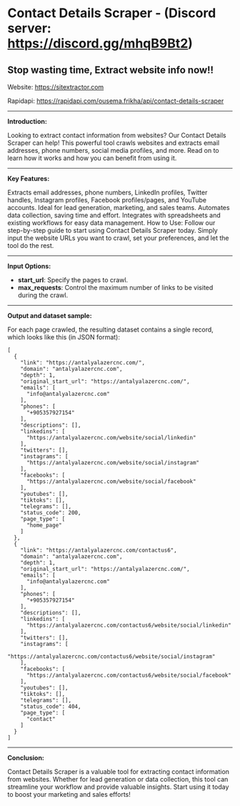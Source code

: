 # Contact Details Scraper - (Discord server: https://discord.gg/mhqB9Bt2)

## Stop wasting time, Extract website info now‼️

Website: https://sitextractor.com

Rapidapi: https://rapidapi.com/ousema.frikha/api/contact-details-scraper

-----------


**Introduction:**

Looking to extract contact information from websites? Our Contact Details Scraper can help! This powerful tool crawls websites and extracts email addresses, phone numbers, social media profiles, and more. Read on to learn how it works and how you can benefit from using it.


-----------


**Key Features:**

Extracts email addresses, phone numbers, LinkedIn profiles, Twitter handles, Instagram profiles, Facebook profiles/pages, and YouTube accounts.
Ideal for lead generation, marketing, and sales teams.
Automates data collection, saving time and effort.
Integrates with spreadsheets and existing workflows for easy data management.
How to Use:
Follow our step-by-step guide to start using Contact Details Scraper today. Simply input the website URLs you want to crawl, set your preferences, and let the tool do the rest.


-----------


**Input Options:**

- **start_url**: Specify the pages to crawl.
- **max_requests**: Control the maximum number of links to be visited during the crawl.


-----------


**Output and dataset sample:**

For each page crawled, the resulting dataset contains a single record, which looks like this (in JSON format):

```
[
  {
    "link": "https://antalyalazercnc.com/",
    "domain": "antalyalazercnc.com",
    "depth": 1,
    "original_start_url": "https://antalyalazercnc.com/",
    "emails": [
      "info@antalyalazercnc.com"
    ],
    "phones": [
      "+905357927154"
    ],
    "descriptions": [],
    "linkedins": [
      "https://antalyalazercnc.com/website/social/linkedin"
    ],
    "twitters": [],
    "instagrams": [
      "https://antalyalazercnc.com/website/social/instagram"
    ],
    "facebooks": [
      "https://antalyalazercnc.com/website/social/facebook"
    ],
    "youtubes": [],
    "tiktoks": [],
    "telegrams": [],
    "status_code": 200,
    "page_type": [
      "home_page"
    ]
  },
  {
    "link": "https://antalyalazercnc.com/contactus6",
    "domain": "antalyalazercnc.com",
    "depth": 1,
    "original_start_url": "https://antalyalazercnc.com/",
    "emails": [
      "info@antalyalazercnc.com"
    ],
    "phones": [
      "+905357927154"
    ],
    "descriptions": [],
    "linkedins": [
      "https://antalyalazercnc.com/contactus6/website/social/linkedin"
    ],
    "twitters": [],
    "instagrams": [
      "https://antalyalazercnc.com/contactus6/website/social/instagram"
    ],
    "facebooks": [
      "https://antalyalazercnc.com/contactus6/website/social/facebook"
    ],
    "youtubes": [],
    "tiktoks": [],
    "telegrams": [],
    "status_code": 404,
    "page_type": [
      "contact"
    ]
  }
]
```


-----------


**Conclusion:**

Contact Details Scraper is a valuable tool for extracting contact information from websites. Whether for lead generation or data collection, this tool can streamline your workflow and provide valuable insights. Start using it today to boost your marketing and sales efforts!
